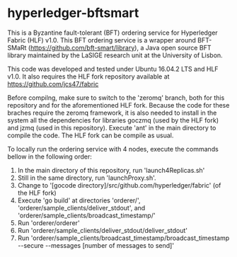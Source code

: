 # hyperledger-bftsmart

This is a Byzantine fault-tolerant (BFT) ordering service for Hyperledger Fabric (HLF) v1.0. This BFT ordering service is a wrapper around BFT-SMaRt (https://github.com/bft-smart/library), a Java open source BFT library maintained by the LaSIGE research unit at the University of Lisbon.

This code was developed and tested under Ubuntu 16.04.2 LTS and HLF v1.0. It also requires the HLF fork repository available at https://github.com/jcs47/fabric

Before compilng, make sure to switch to the 'zeromq' branch, both for this repository and for the aforementioned HLF fork. Because the code for these braches require the zeromq framework, it is also needed to install in the system all the dependencies for libraries goczmq (used by the HLF fork) and jzmq (used in this repository). Execute 'ant' in the main directory to compile the code. The HLF fork can be compile as usual.

To locally run the ordering service with 4 nodes, execute the commands bellow in the following order:

1) In the main directory of this repository, run 'launch4Replicas.sh'
2) Still in the same directory, run 'launchProxy.sh'.
3) Change to '[gocode directory]/src/github.com/hyperledger/fabric' (of the HLF fork)
4) Execute 'go build'  at directories 'orderer/', 'orderer/sample_clients/deliver_stdout', and 'orderer/sample_clients/broadcast_timestamp/'
5) Run 'orderer/orderer'
6) Run 'orderer/sample_clients/deliver_stdout/deliver_stdout'
7) Run 'orderer/sample_clients/broadcast_timestamp/broadcast_timestamp --secure --messages [number of messages to send]'
